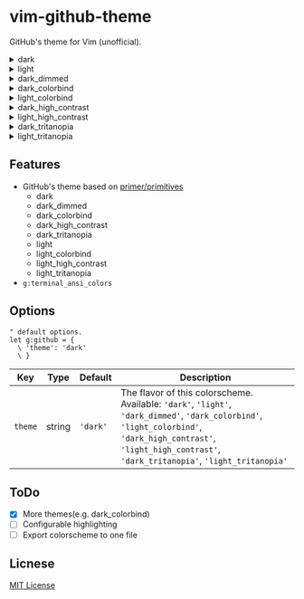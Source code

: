 # vim-github-theme

GitHub's theme for Vim (unofficial).

<!-- dark -->
<details>
<summary>dark</summary>
<img width="480" alt="image" src="https://user-images.githubusercontent.com/101305426/227714473-0d469702-1469-4f29-9a16-74f69a29fc32.png">
</details>

<!-- light -->
<details>
<summary>light</summary>
<img width="480" alt="image" src="https://user-images.githubusercontent.com/101305426/227714432-5e96a6f5-b28f-4d80-a870-eedb8a0f1acf.png">
</details>

<!-- dark_dimmed -->
<details>
<summary>dark_dimmed</summary>
<img width="480" alt="image" src="https://user-images.githubusercontent.com/101305426/227714505-5078a021-ca58-4c88-95c1-43e5d2dfffee.png">
</details>

<!-- dark_colorbind -->
<details>
<summary>dark_colorbind</summary>
<img width="480" alt="image" src="https://user-images.githubusercontent.com/101305426/228261711-22c8df71-dc78-4cc4-9eeb-d15e386eef5a.png">
</details>

<!-- light_colorbind -->
<details>
<summary>light_colorbind</summary>
<img width="480" alt="image" src="https://user-images.githubusercontent.com/101305426/228263074-12fba2ea-0ac3-490c-a935-2a916e94b52b.png">
</details>

<!-- dark_high_contrast -->
<details>
<summary>dark_high_contrast</summary>
<img width="480" alt="image" src="https://user-images.githubusercontent.com/101305426/228262806-1264a1be-fdec-4158-be96-b2449718b497.png">
</details>

<!-- light_high_contrast -->
<details>
<summary>light_high_contrast</summary>
<img width="480" alt="image" src="https://user-images.githubusercontent.com/101305426/228263281-e897f56b-3a9c-43ce-ba90-f50c2d373412.png">
</details>

<!-- dark_tritanopia -->
<details>
<summary>dark_tritanopia</summary>
<img width="480" alt="image" src="https://user-images.githubusercontent.com/101305426/228263538-4ed0d05f-b318-4d65-991b-71436f535ace.png">
</details>

<!-- light_tritanopia -->
<details>
<summary>light_tritanopia</summary>
<img width="480" alt="image" src="https://user-images.githubusercontent.com/101305426/228263713-2ebcba7c-6960-4fcf-8ff7-5fe6a3a94dd0.png">
</details>

## Features

- GitHub's theme based on [primer/primitives]
  - dark
  - dark_dimmed
  - dark_colorbind
  - dark_high_contrast
  - dark_tritanopia
  - light
  - light_colorbind
  - light_high_contrast
  - light_tritanopia
- `g:terminal_ansi_colors`
   
## Options

```vim
" default options.
let g:github = {
  \ 'theme': 'dark'
  \ }
```

|Key|Type|Default|Description|
|---|---|---|---|
|`theme`|string|`'dark'`|The flavor of this colorscheme. Available: `'dark'`, `'light'`, `'dark_dimmed'`, `'dark_colorbind'`, `'light_colorbind'`, `'dark_high_contrast'`, `'light_high_contrast'`, `'dark_tritanopia'`, `'light_tritanopia'`|

## ToDo

- [x] More themes(e.g. dark_colorbind)
- [ ] Configurable highlighting
- [ ] Export colorscheme to one file
  
## Licnese
[MIT License](./LICENSE)

[primer/primitives]: https://github.com/primer/primitives
